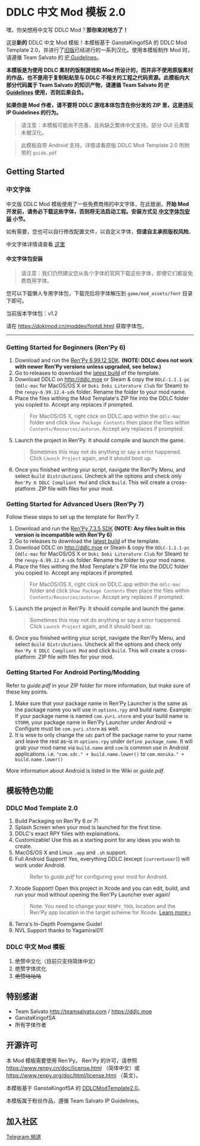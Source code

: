 # DDLC 中文 Mod 模板 2.0
嘿，你~~又~~想用中文写 DDLC Mod？**那你来对地方了！**

这是**新的** DDLC 中文 Mod 模板！本模板基于 GanstaKingofSA 的 DDLC Mod Template 2.0，并进行了[旧版](https://github.com/imgradeone/DDLCModTemplate-Chinese)已经进行的一系列汉化。使用本模板制作 Mod 时，请遵循 Team Salvato 的 [IP Guidelines](http://teamsalvato.com/ip-guidelines/)。

**本模板是为使用 DDLC 素材的饭制游戏和 Mod 所设计的，而并非不使用原版素材的作品，也不是用于复制粘贴至与 DDLC 不相关的工程之代码资源。此模板内大部分代码属于 Team Salvato 的知识产物，请遵循 Team Salvato 的 [IP Guidelines](http://teamsalvato.com/ip-guidelines/) 使用，否则后果自负。**

**如果你是 Mod 作者，请不要将 DDLC 游戏本体包含在你分发的 ZIP 里，这是违反 IP Guidelines 的行为。**

> 请注意：本模板可能尚不完善，且尚缺乏繁体中文支持。部分 GUI 元素暂未被汉化。

> 此模板自带 Android 支持，详情请看原版 DDLC Mod Template 2.0 所附带的 `guide.pdf`

## Getting Started

### 中文字体

中文版 DDLC Mod 模板使用了一些免费商用的中文字体，在此致谢。**开始 Mod 开发前，请务必下载这些字体，否则将无法启动工程。安装方式见 [中文字体包安装](#中文字体包安装) 小节。**

如有需要，您也可以自行修改配置文件，以自定义字体，**但请自主承担版权风险**。

中文字体详情请查看 [这里](./game/mod_assets/font/README.md)

#### 中文字体包安装

> 请注意：我们仍然建议您从各个字体的官网下载这些字体，即便它们都是免费商用字体。

您可以下载懒人专用字体包，下载完后将字体解压到 `game/mod_assets/font` 目录下即可。

当前版本字体包：v1.2

请在 https://dokimod.cn/moddev/fontdl.html 获取字体包。

---

### Getting Started for Beginners (Ren'Py 6)
1. Download and run the [Ren'Py 6.99.12 SDK](https://www.renpy.org/release/6.99.12). **(NOTE: DDLC does not work with newer Ren'Py versions unless upgraded, see below.)**
2. Go to releases to download the [latest build](https://github.com/GanstaKingofSA/DDLCModTemplate2.0/releases) of the template.
3. Download DDLC on http://ddlc.moe or Steam & copy the `DDLC-1.1.1-pc` (`ddlc-mac` for MacOS/OS X or `Doki Doki Literature Club` for Steam) to the `renpy-6.99.12.4-sdk` folder. Rename the folder to your mod name.
3. Place the files withing the Mod Template's ZIP file into the DDLC folder you copied to. Accept any replaces if prompted. 
    > For MacOS/OS X, right click on DDLC.app within the `ddlc-mac` folder and click `Show Package Contents` then place the files within `Contents/Resources/autorun`. Accept any replaces if prompted. 
5. Launch the project in Ren'Py. It should compile and launch the game.
    > Sometimes this may not do anything or say a error happened. Click `Launch Project` again, and it should boot up.
6. Once you finished writing your script, navigate the Ren'Py Menu, and select `Build Distributions`. Uncheck all the options and check only `Ren'Py 6 DDLC Compliant Mod` and click `Build`. This will create a cross-platform .ZIP file with files for your mod.

### Getting Started for Advanced Users (Ren'Py 7)
Follow these steps to set up the template for Ren'Py 7.

1. Download and run the [Ren'Py 7.3.5 SDK](https://www.renpy.org/release/7.3.5) **(NOTE: Any files built in this version is incompatible with Ren'Py 6)**
2. Go to releases to download the [latest build](https://github.com/GanstaKingofSA/DDLCModTemplate2.0/releases) of the template.
3. Download DDLC on http://ddlc.moe or Steam & copy the `DDLC-1.1.1-pc` (`ddlc-mac` for MacOS/OS X or `Doki Doki Literature Club` for Steam) to the `renpy-6.99.12.4-sdk` folder. Rename the folder to your mod name.
3. Place the files withing the Mod Template's ZIP file into the DDLC folder you copied to. Accept any replaces if prompted. 
    > For MacOS/OS X, right click on DDLC.app within the `ddlc-mac` folder and click `Show Package Contents` then place the files within `Contents/Resources/autorun`. Accept any replaces if prompted. 
5. Launch the project in Ren'Py. It should compile and launch the game.
    > Sometimes this may not do anything or say a error happened. Click `Launch Project` again, and it should boot up.
6. Once you finished writing your script, navigate the Ren'Py Menu, and select `Build Distributions`. Uncheck all the options and check only `Ren'Py 6 DDLC Compliant Mod` and click `Build`. This will create a cross-platform .ZIP file with files for your mod.

### Getting Started For Android Porting/Modding
Refer to *guide.pdf* in your ZIP folder for more information, but make sure of these key points.
1. Make sure that your package name in Ren'Py Launcher is the same as the package name you will use in `options.rpy` and build name. Example: If your package name is named `com.yuri.storm` and your build name is `STORM`, your package name in Ren'Py Launcher under Android -> Configure must be `com.yuri.storm` as well. 
2. It is wise to only change the `sdc` part of the package name to your name and leave the rest as-is in `options.rpy` under `define package_name`. It will grab your mod name via `build.name` and `com` is common use in Android applications. i.e. `"com.sdc." + build.name.lower()` to `com.monika." + build.name.lower()`

More information about Android is listed in the Wiki or *guide.pdf*.

## 模板特色功能

### DDLC Mod Template 2.0
1. Build Packaging on Ren'Py 6 or 7!
2. Splash Screen when your mod is launched for the first time.
3. DDLC's exact RPY fiiles with explainations.
4. Customizable! Use this as a starting point for any ideas you wish to create.
5. MacOS/OS X and Linux `.app` and `.sh` support.
6. Full Android Support! Yes, everything DDLC (except `[currentuser]`) will work under Android.
    > Refer to *guide.pdf* for configuring your mod for Android.
7. Xcode Support! Open this project in Xcode and you can edit, build, and run your mod without opening the Ren'Py Launcher ever again! 
    > Note: You need to change your `RENPY_TOOL` location and the Ren'Py app location in the target scheme for Xcode. [Learn more &rsaquo;](XCODE.md)
8. Terra's In-Depth Poemgame Guide!
9. NVL Support thanks to Yagamirai01!

### DDLC 中文 Mod 模板
1. 绝赞中文化（目前只支持简体中文）
2. 绝赞字体优化
3. ~~绝赞咕咕咕~~

## 特别感谢

- Team Salvato http://teamsalvato.com / https://ddlc.moe
- GanstaKingofSA
- 所有字体作者

## 开源许可

本 Mod 模板需要使用 Ren'Py。
Ren'Py 的许可，请参照 https://www.renpy.cn/doc/license.html （简体中文）或 https://www.renpy.org/doc/html/license.html （英文）。

本模板基于 GanstaKingofSA 的 [DDLCModTemplate2.0](https://github.com/GanstaKingofSA/DDLCModTemplate2.0)。

本模板属于粉丝作品，遵循 Team Salvato IP Guidelines。

## 加入社区

[Telegram 频道](https://t.me/DDLCModCN)
